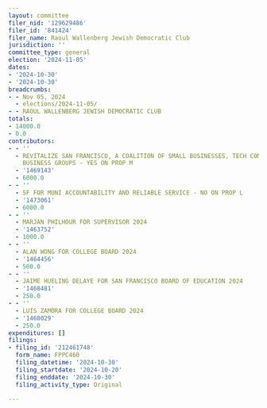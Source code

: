 ```yaml
---
layout: committee
filer_nid: '129629486'
filer_id: '841424'
filer_name: Raoul Wallenberg Jewish Democratic Club
jurisdiction: ''
committee_type: general
election: '2024-11-05'
dates:
- '2024-10-30'
- '2024-10-30'
breadcrumbs:
- - Nov 05, 2024
  - elections/2024-11-05/
- - RAOUL WALLENBERG JEWISH DEMOCRATIC CLUB
totals:
- 14000.0
- 0.0
contributors:
- - ''
  - REVITALIZE SAN FRANCISCO, A COALITION OF SMALL BUSINESSES, TECH COMPANIES AND
    BUSINESS GROUPS - YES ON PROP M
  - '1469143'
  - 6000.0
- - ''
  - SF FOR MUNI ACCOUNTABILITY AND RELIABLE SERVICE - NO ON PROP L
  - '1473061'
  - 6000.0
- - ''
  - MARJAN PHILHOUR FOR SUPERVISOR 2024
  - '1463752'
  - 1000.0
- - ''
  - ALAN WONG FOR COLLEGE BOARD 2024
  - '1464456'
  - 500.0
- - ''
  - JAIME HUELING DELAYE FOR SAN FRANCISCO BOARD OF EDUCATION 2024
  - '1468481'
  - 250.0
- - ''
  - LUIS ZAMORA FOR COLLEGE BOARD 2024
  - '1468029'
  - 250.0
expenditures: []
filings:
- filing_id: '212461748'
  form_name: FPPC460
  filing_datetime: '2024-10-30'
  filing_startdate: '2024-10-20'
  filing_enddate: '2024-10-30'
  filing_activity_type: Original

---
```


